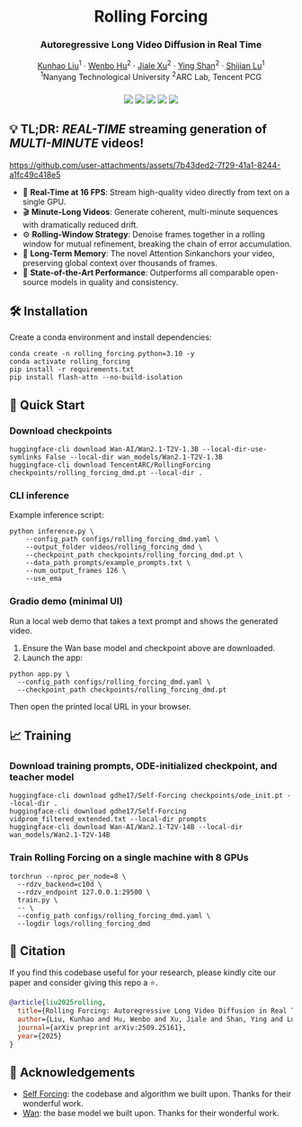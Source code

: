 <p align="center">
<h1 align="center">Rolling Forcing</h1>
<h3 align="center">Autoregressive Long Video Diffusion in Real Time</h3>
</p>
<p align="center">
  <p align="center">
    <a href="https://kunhao-liu.github.io/">Kunhao Liu</a><sup>1</sup>
    ·
    <a href="https://wbhu.github.io/">Wenbo Hu</a><sup>2</sup>
    ·
    <a href="https://bluestyle97.github.io/">Jiale Xu</a><sup>2</sup>
    ·
    <a href="http://www.linkedin.com/in/YingShanProfile">Ying Shan</a><sup>2</sup>
    ·
    <a href="https://personal.ntu.edu.sg/shijian.lu/">Shijian Lu</a><sup>1</sup><br>
    <sup>1</sup>Nanyang Technological University <sup>2</sup>ARC Lab, Tencent PCG
  </p>
  <h3 align="center"><a href="https://arxiv.org/abs/2509.25161"><img src="https://img.shields.io/badge/ArXiv-Paper-brown"></a> <a href="https://kunhao-liu.github.io/Rolling_Forcing_Webpage/"><img src="https://img.shields.io/badge/Project-Webpage-bron"></a> <a href="https://github.com/TencentARC/RollingForcing"><img src="https://img.shields.io/badge/GitHub-Code-blue"></a> <a href="https://huggingface.co/TencentARC/RollingForcing"><img src="https://img.shields.io/badge/HuggingFace-Model-yellow"></a> <a href="https://huggingface.co/spaces/TencentARC/RollingForcing"><img src="https://img.shields.io/badge/HuggingFace-Demo-yellow"></a></h3>
</p>


## 💡 TL;DR: ***REAL-TIME*** streaming generation of ***MULTI-MINUTE*** videos!

https://github.com/user-attachments/assets/7b43ded2-7f29-41a1-8244-a1fc49c418e5

- 🚀 **Real-Time at 16 FPS**:​​ Stream high-quality video directly from text on a ​single GPU.
- 🎬 **Minute-Long Videos**:​​ Generate coherent, multi-minute sequences with ​dramatically reduced drift.
- ​⚙️ **Rolling-Window Strategy**:​​ Denoise frames together in a rolling window for mutual refinement, ​breaking the chain of error accumulation.
- ​🧠 **Long-Term Memory**:​​ The novel ​Attention Sink​ anchors your video, preserving global context over thousands of frames.
- ​🥇 **State-of-the-Art Performance**:​​ Outperforms all comparable open-source models in quality and consistency.


## 🛠️ Installation
Create a conda environment and install dependencies:
```
conda create -n rolling_forcing python=3.10 -y
conda activate rolling_forcing
pip install -r requirements.txt
pip install flash-attn --no-build-isolation
```

## 🚀 Quick Start
### Download checkpoints
```
huggingface-cli download Wan-AI/Wan2.1-T2V-1.3B --local-dir-use-symlinks False --local-dir wan_models/Wan2.1-T2V-1.3B
huggingface-cli download TencentARC/RollingForcing checkpoints/rolling_forcing_dmd.pt --local-dir .
```

### CLI inference
Example inference script:
```
python inference.py \
    --config_path configs/rolling_forcing_dmd.yaml \
    --output_folder videos/rolling_forcing_dmd \
    --checkpoint_path checkpoints/rolling_forcing_dmd.pt \
    --data_path prompts/example_prompts.txt \
    --num_output_frames 126 \
    --use_ema
```

### Gradio demo (minimal UI)
Run a local web demo that takes a text prompt and shows the generated video.

1) Ensure the Wan base model and checkpoint above are downloaded.
2) Launch the app:
```
python app.py \
  --config_path configs/rolling_forcing_dmd.yaml \
  --checkpoint_path checkpoints/rolling_forcing_dmd.pt
```
Then open the printed local URL in your browser.

## 📈 Training
### Download training prompts, ODE-initialized checkpoint, and teacher model
```
huggingface-cli download gdhe17/Self-Forcing checkpoints/ode_init.pt --local-dir .
huggingface-cli download gdhe17/Self-Forcing vidprom_filtered_extended.txt --local-dir prompts
huggingface-cli download Wan-AI/Wan2.1-T2V-14B --local-dir wan_models/Wan2.1-T2V-14B
```

### Train Rolling Forcing on a single machine with 8 GPUs
```
torchrun --nproc_per_node=8 \
  --rdzv_backend=c10d \
  --rdzv_endpoint 127.0.0.1:29500 \
  train.py \
  -- \
  --config_path configs/rolling_forcing_dmd.yaml \
  --logdir logs/rolling_forcing_dmd
```

## 🔖 Citation
If you find this codebase useful for your research, please kindly cite our paper and consider giving this repo a ⭐️.
```bibtex
@article{liu2025rolling,
  title={Rolling Forcing: Autoregressive Long Video Diffusion in Real Time},
  author={Liu, Kunhao and Hu, Wenbo and Xu, Jiale and Shan, Ying and Lu, Shijian},
  journal={arXiv preprint arXiv:2509.25161},
  year={2025}
}
```

## 🙏 Acknowledgements
- [Self Forcing](https://github.com/guandeh17/Self-Forcing): the codebase and algorithm we built upon. Thanks for their wonderful work.
- [Wan](https://github.com/Wan-Video/Wan2.1): the base model we built upon. Thanks for their wonderful work.
